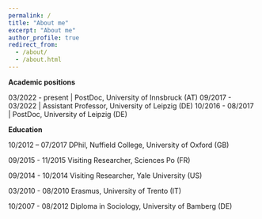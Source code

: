```yaml
---
permalink: /
title: "About me"
excerpt: "About me"
author_profile: true
redirect_from: 
  - /about/
  - /about.html
---
```



**Academic positions**

03/2022 - present |    PostDoc, University of Innsbruck (AT)
09/2017 - 03/2022 |   Assistant Professor,  University of Leipzig (DE)
10/2016 - 08/2017 |     PostDoc, University of Leipzig (DE)



**Education**

10/2012 – 07/2017     DPhil, Nuffield College, University of Oxford (GB)

09/2015 - 11/2015     Visiting Researcher, Sciences Po (FR)

09/2014 - 10/2014     Visiting Researcher, Yale University (US)

03/2010 - 08/2010     Erasmus, University of Trento (IT)

10/2007 - 08/2012     Diploma in Sociology, University of Bamberg (DE)

